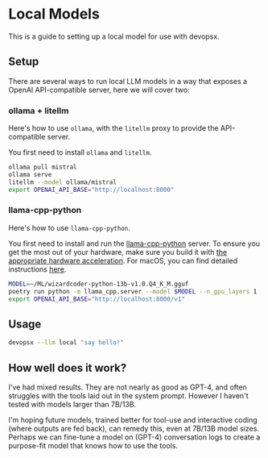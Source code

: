 Local Models
============

This is a guide to setting up a local model for use with devopsx.

## Setup

There are several ways to run local LLM models in a way that exposes a OpenAI API-compatible server, here we will cover two:

### ollama + litellm

Here's how to use `ollama`, with the `litellm` proxy to provide the API-compatible server.

You first need to install `ollama` and `litellm`.

```sh
ollama pull mistral
ollama serve
litellm --model ollama/mistral
export OPENAI_API_BASE="http://localhost:8000"
```

### llama-cpp-python

Here's how to use `llama-cpp-python`.

You first need to install and run the [llama-cpp-python][llama-cpp-python] server. To ensure you get the most out of your hardware, make sure you build it with [the appropriate hardware acceleration][hwaccel]. For macOS, you can find detailed instructions [here][metal].

```sh
MODEL=~/ML/wizardcoder-python-13b-v1.0.Q4_K_M.gguf
poetry run python -m llama_cpp.server --model $MODEL --n_gpu_layers 1  # Use `--n_gpu_layer 1` if you have a M1/M2 chip
export OPENAI_API_BASE="http://localhost:8000/v1"
```

## Usage

```sh
devopsx --llm local "say hello!"
```


## How well does it work?

I've had mixed results. They are not nearly as good as GPT-4, and often struggles with the tools laid out in the system prompt. However I haven't tested with models larger than 7B/13B.

I'm hoping future models, trained better for tool-use and interactive coding (where outputs are fed back), can remedy this, even at 7B/13B model sizes. Perhaps we can fine-tune a model on (GPT-4) conversation logs to create a purpose-fit model that knows how to use the tools.

[llama-cpp-python]: https://github.com/abetlen/llama-cpp-python
[hwaccel]: https://github.com/abetlen/llama-cpp-python#installation-with-hardware-acceleration
[metal]: https://github.com/abetlen/llama-cpp-python/blob/main/docs/install/macos.md

